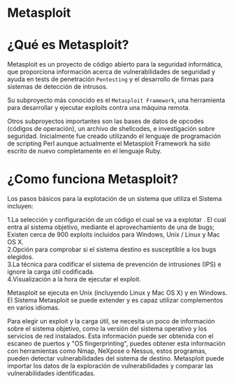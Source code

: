 # Metasploit

# ¿Qué es Metasploit?

Metasploit es un proyecto de código abierto para la seguridad informática, que proporciona información acerca de vulnerabilidades de seguridad y ayuda en 
tests de penetración `Pentesting` y el desarrollo de firmas para sistemas de detección de intrusos.

Su subproyecto más conocido es el `Metasploit Framework`, una herramienta para desarrollar y ejecutar exploits contra una máquina remota.

Otros subproyectos importantes son las bases de datos de opcodes (códigos de operación), un archivo de shellcodes, e investigación sobre seguridad. 
Inicialmente fue creado utilizando el lenguaje de programación de scripting Perl aunque actualmente el Metasploit Framework ha sido escrito de nuevo 
completamente en el lenguaje Ruby.

# ¿Como funciona Metasploit?

Los pasos básicos para la explotación de un sistema que utiliza el Sistema incluyen:

1.La selección y configuración de un código el cual se va a explotar . El cual entra al sistema objetivo, mediante el aprovechamiento de una de 
bugs; Existen cerca de 900 exploits incluidos para Windows, Unix / Linux y Mac OS X.   
2.Opción para comprobar si el sistema destino es susceptible a los bugs elegidos.  
3.La técnica para codificar el sistema de prevención de intrusiones (IPS) e ignore la carga útil codificada.   
4.Visualización a la hora de ejecutar el exploit.

Metasploit se ejecuta en Unix (incluyendo Linux y Mac OS X) y en Windows. El Sistema Metasploit se puede extender y es capaz utilizar complementos 
en varios idiomas.

Para elegir un exploit y la carga útil, se necesita un poco de información sobre el sistema objetivo, como la versión del sistema operativo y los
servicios de red instalados. Esta información puede ser obtenida con el escaneo de puertos y "OS fingerprinting", puedes obtener esta información 
con herramientas como Nmap, NeXpose o Nessus, estos programas, pueden detectar vulnerabilidades del sistema de destino. Metasploit puede importar
los datos de la exploración de vulnerabilidades y comparar las vulnerabilidades identificadas.
